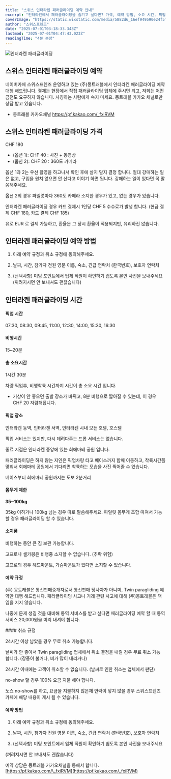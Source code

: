 ```yaml
---
title: "스위스 인터라켄 패러글라이딩 예약 안내"
excerpt: "인터라켄에서 패러글라이딩을 즐기고 싶다면? 가격, 예약 방법, 소요 시간, 픽업 장소 등 모든 정보를 담았습니다. 몽트래블이 제공하는 예약 서비스 안내를 확인해보세요."
coverImage: "https://static.wixstatic.com/media/5882d6_16ef949590e24f5fbb4beb4193cacbe9~mv2.jpeg/v1/fill/w_966,h_645,al_c,q_85,enc_avif,quality_auto/5882d6_16ef949590e24f5fbb4beb4193cacbe9~mv2.jpeg"
author: "스위스프렌즈"
date: "2025-07-01T03:18:33.348Z"
lastmod: "2025-07-01T04:47:43.023Z"
readingTime: "4분 분량"
---
```



![인터라켄 패러글라이딩](https://static.wixstatic.com/media/5882d6_6a0f09f8e53f40318e66631fbc4b4ee3~mv2.jpg/v1/fill/w_840,h_558,al_c,lg_1,q_85,enc_avif,quality_auto/%EC%9D%B8%ED%84%B0%EB%9D%BC%EC%BC%84_%ED%8C%A8%EB%9F%AC%EA%B8%80%EB%9D%BC%EC%9D%B4%EB%94%A9_(5).jpg)

## 스위스 인터라켄 패러글라이딩 예약

네이버카페 스위스프렌즈 운영하고 있는 (주)몽트래블에서 인터라켄 패러글라이딩 예약 대행 해드립니다. 결제는 현장에서 직접 패러글라이딩 업체에 주시면 되고, 저희는 어떤 금전도 요구하지 않습니다. 사칭하는 사람에게 속지 마세요. 몽트래블 카카오 채널로만 상담 받고 있습니다.

* 몽트래블 카카오채널
<https://pf.kakao.com/_fxiRVM>

## ​스위스 인터라켄 패러글라이딩 가격

CHF 180

* (옵션 1): CHF 40 : 사진 + 동영상
* (옵션 2): CHF 20 : 360도 카메라

옵션 1과 2는 우선 촬영을 하고나서 확인 후에 살지 말지 결정 합니다. 절대 강매하는 일은 없고, 구입을 원치 않으면 안 산다고 이야기 하면 됩니다. 강매하는 일이 있다면 꼭 말씀해주세요.

​옵션 2의 경우 파일럿마다 360도 카메라 소지한 경우가 있고, 없는 경우가 있습니다.

인터라켄 패러글라이딩 경우 카드 결제시 1인당 CHF 5 수수료가 발생 합니다.
(현금 결제 CHF 180, 카드 결제 CHF 185)

​유로 EUR 로 결제 가능하고, 환율은 그 당시 환율이 적용되지만, 유리하진 않습니다.​


## 인터라켄 패러글라이딩 예약 방법

1. 아래 예약 규정과 취소 규정에 동의해주세요.

2. 날짜, 시간, 참가자 전원 영문 이름, 숙소, 긴급 연락처 (한국번호), 보호자 연락처

3. (선택사항) 미팅 포인트에서 업체 직원이 확인하기 쉽도록 본인 사진을 보내주세요  
(꺼려지시면 안 보내셔도 괜찮습니다)


## 인터라켄 패러글라이딩 시간


#### 픽업 시간
07:30, 08:30, 09:45, 11:00, 12:30, 14:00, 15:30, 16:30

#### 비행시간
15~20분

#### 총 소요시간
1시간 30분

차량 픽업후, 비행착륙 시간까지 시간이 총 소요 시간 입니다.

* 기상이 안 좋으면 출발 장소가 바뀌고, 8분 비행으로 짧아질 수 있는데, 이 경우 CHF 20 저렴해집니다.

#### 픽업 장소

인터라켄 동역, 인터라켄 서역, 인터라켄 시내 모든 호텔, 호스텔

픽업 서비스는 있지만, 다시 데려다주는 드롭 서비스는 없습니다.

종료 지점은 인터라켄 중앙에 있는 회에마테 공원 입니다. 

​패러글라이딩은 하지 않는 지인은 픽업차량 타고 베이스까지 함께 이동하고, 착륙시간쯤 맞춰서 회에마테 공원에서 기다리면 착륙하는 모습을 사진 찍어줄 수 있습니다. 

베이스부터 회에마테 공원까지는 도보 2분거리


#### 몸무게 제한
**35~100kg**

35kg 이하거나 100kg 넘는 경우 따로 말씀해주세요. 파일럿 몸무게 조합 따져서 가능할 경우 패러글라이딩 할 수 있습니다.

#### 소지품
​비행하는 동안 큰 짐 보관 가능합니다.

고프로나 셀카봉은 비행중 소지할 수 없습니다. (추락 위험)

​고프로의 경우 헤드마운트, 가슴마운트가 있다면 소지할 수 있습니다.


#### 예약 규정

(주) 몽트래블은 통신판매중개자로서 통신판매 당사자가 아니며, Twin paragliding 예약만 대행 해드립니다. 패러글라이딩 사고나 거래 관련 사고에 대해 (주)몽트래블은 책임을 지지 않습니다.​​

​나중에 문제 생길 것을 대비해 통역 서비스를 받고 싶다면 패러글라이딩 예약 할 때 통역 서비스 20,000원을 미리 내셔야 합니다.



#### 취소 규정

24시간 이상 남았을 경우 무료 취소 가능합니다.

날씨가 안 좋아서 Twin paragliding 업체에서 취소 결정을 내릴 경우 무료 취소 가능 합니다. (강풍이 불거나, 비가 많이 내리거나)

24시간 이내에는 고객이 취소할 수 없습니다. (날씨로 인한 취소는 업체에서 판단) 

no-show 할 경우 100% 요금 지불 해야 합니다. 

​노쇼 no-show를 하고, 요금을 지불하지 않은채 연락이 닿지 않을 경우 스위스프렌즈 카페에 해당 내용이 게시 될 수 있습니다.



#### ​예약 방법

1. 아래 예약 규정과 취소 규정에 동의해주세요.

2. 날짜, 시간, 참가자 전원 영문 이름, 숙소, 긴급 연락처 (한국번호), 보호자 연락처

3. (선택사항) 미팅 포인트에서 업체 직원이 확인하기 쉽도록 본인 사진을 보내주세요  

(꺼려지시면 안 보내셔도 괜찮습니다)

​예약 상담은 몽트래블 카카오채널을 통해서 합니다.
[https://pf.kakao.com/\_fxiRVM](https://pf.kakao.com/_fxiRVM)